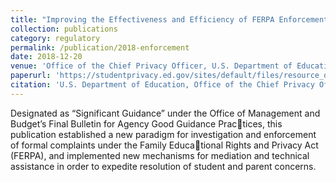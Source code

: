 ```yaml
---
title: "Improving the Effectiveness and Efficiency of FERPA Enforcement"
collection: publications
category: regulatory
permalink: /publication/2018-enforcement
date: 2018-12-20
venue: 'Office of the Chief Privacy Officer, U.S. Department of Education'
paperurl: 'https://studentprivacy.ed.gov/sites/default/files/resource_document/file/FERPA_Enforcement_Notice_2018.pdf'
citation: 'U.S. Department of Education, Office of the Chief Privacy Officer (2018). "Improving the Effectivness and Efficiency of FERPA Enforcement" [Regulatory Guidance Document]'
---
```

Designated as “Significant Guidance” under the Office of Management and Budget’s Final Bulletin for Agency Good Guidance Practices, this publication established a new paradigm for investigation and enforcement of formal complaints under the Family Educational Rights and Privacy Act (FERPA), and implemented new mechanisms for mediation and technical assistance in order to expedite
resolution of student and parent concerns.
